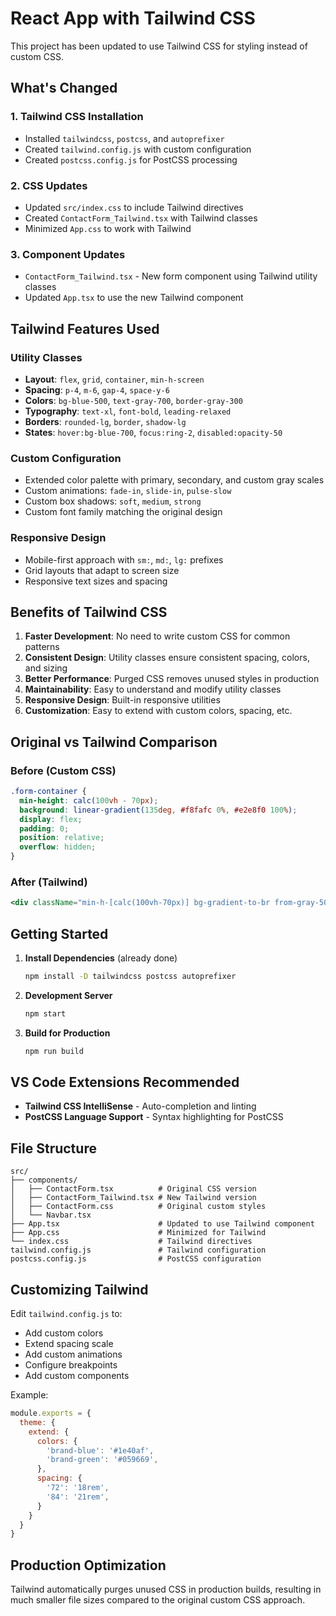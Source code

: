 # React App with Tailwind CSS

This project has been updated to use Tailwind CSS for styling instead of custom CSS.

## What's Changed

### 1. Tailwind CSS Installation
- Installed `tailwindcss`, `postcss`, and `autoprefixer`
- Created `tailwind.config.js` with custom configuration
- Created `postcss.config.js` for PostCSS processing

### 2. CSS Updates
- Updated `src/index.css` to include Tailwind directives
- Created `ContactForm_Tailwind.tsx` with Tailwind classes
- Minimized `App.css` to work with Tailwind

### 3. Component Updates
- `ContactForm_Tailwind.tsx` - New form component using Tailwind utility classes
- Updated `App.tsx` to use the new Tailwind component

## Tailwind Features Used

### Utility Classes
- **Layout**: `flex`, `grid`, `container`, `min-h-screen`
- **Spacing**: `p-4`, `m-6`, `gap-4`, `space-y-6`
- **Colors**: `bg-blue-500`, `text-gray-700`, `border-gray-300`
- **Typography**: `text-xl`, `font-bold`, `leading-relaxed`
- **Borders**: `rounded-lg`, `border`, `shadow-lg`
- **States**: `hover:bg-blue-700`, `focus:ring-2`, `disabled:opacity-50`

### Custom Configuration
- Extended color palette with primary, secondary, and custom gray scales
- Custom animations: `fade-in`, `slide-in`, `pulse-slow`
- Custom box shadows: `soft`, `medium`, `strong`
- Custom font family matching the original design

### Responsive Design
- Mobile-first approach with `sm:`, `md:`, `lg:` prefixes
- Grid layouts that adapt to screen size
- Responsive text sizes and spacing

## Benefits of Tailwind CSS

1. **Faster Development**: No need to write custom CSS for common patterns
2. **Consistent Design**: Utility classes ensure consistent spacing, colors, and sizing
3. **Better Performance**: Purged CSS removes unused styles in production
4. **Maintainability**: Easy to understand and modify utility classes
5. **Responsive Design**: Built-in responsive utilities
6. **Customization**: Easy to extend with custom colors, spacing, etc.

## Original vs Tailwind Comparison

### Before (Custom CSS)
```css
.form-container {
  min-height: calc(100vh - 70px);
  background: linear-gradient(135deg, #f8fafc 0%, #e2e8f0 100%);
  display: flex;
  padding: 0;
  position: relative;
  overflow: hidden;
}
```

### After (Tailwind)
```jsx
<div className="min-h-[calc(100vh-70px)] bg-gradient-to-br from-gray-50 to-gray-200 flex p-0 relative overflow-hidden">
```

## Getting Started

1. **Install Dependencies** (already done)
   ```bash
   npm install -D tailwindcss postcss autoprefixer
   ```

2. **Development Server**
   ```bash
   npm start
   ```

3. **Build for Production**
   ```bash
   npm run build
   ```

## VS Code Extensions Recommended

- **Tailwind CSS IntelliSense** - Auto-completion and linting
- **PostCSS Language Support** - Syntax highlighting for PostCSS

## File Structure

```
src/
├── components/
│   ├── ContactForm.tsx          # Original CSS version
│   ├── ContactForm_Tailwind.tsx # New Tailwind version
│   ├── ContactForm.css          # Original custom styles
│   └── Navbar.tsx
├── App.tsx                      # Updated to use Tailwind component
├── App.css                      # Minimized for Tailwind
└── index.css                    # Tailwind directives
tailwind.config.js               # Tailwind configuration
postcss.config.js                # PostCSS configuration
```

## Customizing Tailwind

Edit `tailwind.config.js` to:
- Add custom colors
- Extend spacing scale
- Add custom animations
- Configure breakpoints
- Add custom components

Example:
```js
module.exports = {
  theme: {
    extend: {
      colors: {
        'brand-blue': '#1e40af',
        'brand-green': '#059669',
      },
      spacing: {
        '72': '18rem',
        '84': '21rem',
      }
    }
  }
}
```

## Production Optimization

Tailwind automatically purges unused CSS in production builds, resulting in much smaller file sizes compared to the original custom CSS approach.

